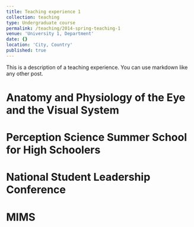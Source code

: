 ```yaml
---
title: Teaching experience 1
collection: teaching
type: Undergraduate course
permalink: /teaching/2014-spring-teaching-1
venue: 'University 1, Department'
date: {}
location: 'City, Country'
published: true
---
```


This is a description of a teaching experience. You can use markdown like any other post.

Anatomy and Physiology of the Eye and the Visual System 
======

Perception Science Summer School for High Schoolers
======

National Student Leadership Conference
======

MIMS
======
